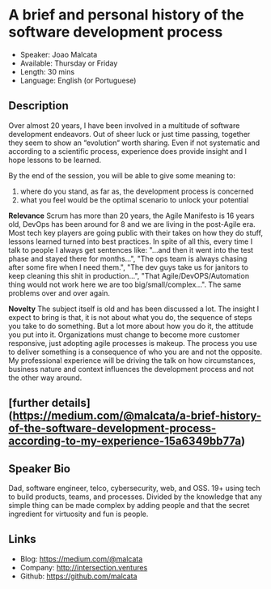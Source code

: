 A brief and personal history of the software development process
========================

* Speaker: Joao Malcata
* Available: Thursday or Friday
* Length: 30 mins
* Language: English (or Portuguese)

Description
-----------
Over almost 20 years, I have been involved in a multitude of software development endeavors. Out of sheer luck or just time passing, together they seem to show an “evolution“ worth sharing. Even if not systematic and according to a scientific process, experience does provide insight and I hope lessons to be learned.

By the end of the session, you will be able to give some meaning to:
1. where do you stand, as far as, the development process is concerned 
2. what you feel would be the optimal scenario to unlock your potential

**Relevance**
Scrum has more than 20 years, the Agile Manifesto is 16 years old, DevOps has been around for 8 and we are living in the post-Agile era. Most tech key players are going public with their takes on how they do stuff, lessons learned turned into best practices.
In spite of all this, every time I talk to people I always get sentences like: "...and then it went into the test phase and stayed there for months...", "The ops team is always chasing after some fire when I need them.", "The dev guys take us for janitors to keep cleaning this shit in production...", "That Agile/DevOPS/Automation thing would not work here we are too big/small/complex...". The same problems over and over again.

**Novelty**
The subject itself is old and has been discussed a lot.
The insight I expect to bring is that, it is not about what you do, the sequence of steps you take to do something. But a lot more about how you do it, the attitude you put into it. Organizations must change to become more customer responsive, just adopting agile processes is makeup. The process you use to deliver something is a consequence of who you are and not the opposite.
My professional experience will be driving the talk on how circumstances, business nature and context influences the development process and not the other way around.

[further details] (https://medium.com/@malcata/a-brief-history-of-the-software-development-process-according-to-my-experience-15a6349bb77a)
---------------

Speaker Bio
-----------

Dad, software engineer, telco, cybersecurity, web, and OSS.
19+ using tech to build products, teams, and processes.
Divided by the knowledge that any simple thing can be made complex by adding people and that the secret ingredient for virtuosity and fun is people.

Links
-----

* Blog: https://medium.com/@malcata
* Company: http://intersection.ventures
* Github: https://github.com/malcata

